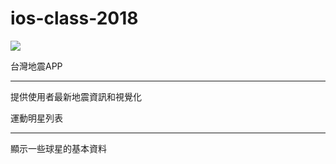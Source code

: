 # ios-class-2018
<img src=https://www.ncnu.edu.tw/ncnuweb/units/share/全校共用/web_material/images/banner/banner_2.gif>

台灣地震APP
- - -
提供使用者最新地震資訊和視覺化




運動明星列表
- - -
顯示一些球星的基本資料
